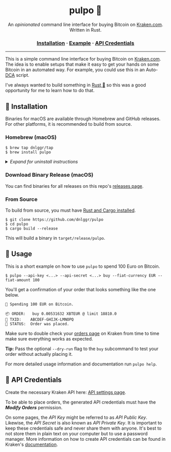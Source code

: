 <h1 align="center" style="font-weight: bold !important">pulpo 🐙</h1>

<p align="center">
  An <em>opinionated</em> command line interface for buying Bitcoin on <a href="https://kraken.com">Kraken.com</a>. Written in Rust.
</p>

<h3 align="center">
  <a href="#installation-">Installation</a>
  <span> · </span>
  <a href="#usage">Example</a>
  <span> · </span>
	<a href="#api-credentials">API Credentials</a>
</h3>

---

This is a simple command line interface for buying Bitcoin on [Kraken.com](https://kraken.com). The idea is to enable setups that make it easy to get your hands on some Bitcoin in an automated way. For example, you could use this in an Auto-[DCA](https://en.wikipedia.org/wiki/Dollar_cost_averaging) script.

I've always wanted to build something in [Rust 🦀](https://rust-lang.org) so this was a good opportunity for me to learn how to do that.

## 💽 Installation

Binaries for macOS are available through Homebrew and GitHub releases. For other platforms, it is recommended to build from source.

### Homebrew (macOS)

```
$ brew tap dnlggr/tap
$ brew install pulpo
```

<details>
  <summary><i>Expand for uninstall instructions</i></summary>
  <p><code>$ brew untap dnlggr/tap</code></p>
  <p><code>$ brew uninstall pulpo</code></p>
</details>

### Download Binary Release (macOS)

You can find binaries for all releases on this repo's [releases page](https://github.com/dnlggr/pulpo/releases).

### From Source

To build from source, you must have [Rust and Cargo installed](https://www.rust-lang.org/tools/install).

```
$ git clone https://github.com/dnlggr/pulpo
$ cd pulpo
$ cargo build --release
```

This will build a binary in `target/release/pulpo`.

## 💸 Usage

This is a short example on how to use `pulpo` to spend 100 Euro on Bitcoin.

```
$ pulpo --api-key <...> --api-secret <...> buy --fiat-currency EUR --fiat-amount 100
```

You'll get a confirmation of your order that looks something like the one below.

```
🐙 Spending 100 EUR on Bitcoin.

📦 ORDER:   buy 0.00531632 XBTEUR @ limit 18810.0
🎫 TXID:    ABCDEF-GHIJK-LMNOPQ
🎉 STATUS:  Order was placed.
```

Make sure to double check your [orders page](https://www.kraken.com/u/trade#tab=orders) on Kraken from time to time make sure everything works as expected.

**Tip:** Pass the optional `--dry-run` flag to the `buy` subcommand to test your order without actually placing it.

For more detailed usage information and documentation run `pulpo help`.

## 🔑 API Credentials

Create the necessary Kraken API here: [API settings page](https://www.kraken.com/u/security/api/new).

To be able to place orders, the generated API credentials must have the **_Modify Orders_** permission.

On some pages, the _API Key_ might be referred to as _API Public Key_. Likewise, the _API Secret_ is also known as _API Private Key_. It is important to keep these credentials safe and never share them with anyone. It's best to not store them in plain text on your computer but to use a password manager. More information on how to create API credentials can be found in Kraken's [documentation](https://support.kraken.com/hc/en-us/articles/360000919966-How-to-generate-an-API-key-pair-).
